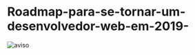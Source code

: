 # Roadmap-para-se-tornar-um-desenvolvedor-web-em-2019-
![aviso](https://user-images.githubusercontent.com/50750452/61823732-ba609380-ae32-11e9-9206-62a82f56b3ba.png)
